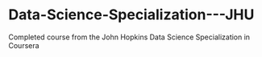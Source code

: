 # Data-Science-Specialization---JHU
Completed course from the John Hopkins Data Science Specialization in Coursera
